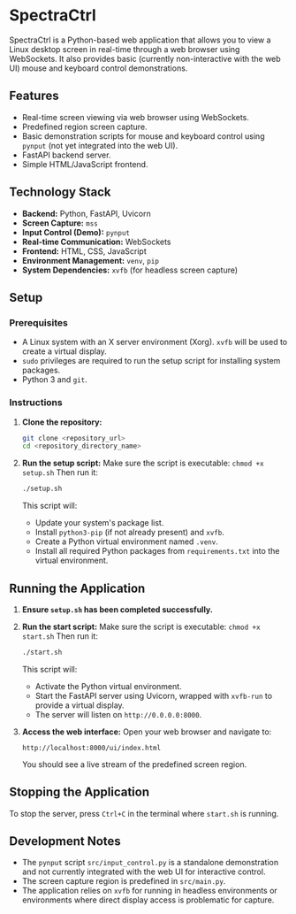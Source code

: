 # SpectraCtrl

SpectraCtrl is a Python-based web application that allows you to view a Linux desktop screen in real-time through a web browser using WebSockets. It also provides basic (currently non-interactive with the web UI) mouse and keyboard control demonstrations.

## Features

- Real-time screen viewing via web browser using WebSockets.
- Predefined region screen capture.
- Basic demonstration scripts for mouse and keyboard control using `pynput` (not yet integrated into the web UI).
- FastAPI backend server.
- Simple HTML/JavaScript frontend.

## Technology Stack

- **Backend:** Python, FastAPI, Uvicorn
- **Screen Capture:** `mss`
- **Input Control (Demo):** `pynput`
- **Real-time Communication:** WebSockets
- **Frontend:** HTML, CSS, JavaScript
- **Environment Management:** `venv`, `pip`
- **System Dependencies:** `xvfb` (for headless screen capture)

## Setup

### Prerequisites

- A Linux system with an X server environment (Xorg). `xvfb` will be used to create a virtual display.
- `sudo` privileges are required to run the setup script for installing system packages.
- Python 3 and `git`.

### Instructions

1.  **Clone the repository:**
    ```bash
    git clone <repository_url>
    cd <repository_directory_name>
    ```

2.  **Run the setup script:**
    Make sure the script is executable: `chmod +x setup.sh`
    Then run it:
    ```bash
    ./setup.sh
    ```
    This script will:
    - Update your system's package list.
    - Install `python3-pip` (if not already present) and `xvfb`.
    - Create a Python virtual environment named `.venv`.
    - Install all required Python packages from `requirements.txt` into the virtual environment.

## Running the Application

1.  **Ensure `setup.sh` has been completed successfully.**

2.  **Run the start script:**
    Make sure the script is executable: `chmod +x start.sh`
    Then run it:
    ```bash
    ./start.sh
    ```
    This script will:
    - Activate the Python virtual environment.
    - Start the FastAPI server using Uvicorn, wrapped with `xvfb-run` to provide a virtual display.
    - The server will listen on `http://0.0.0.0:8000`.

3.  **Access the web interface:**
    Open your web browser and navigate to:
    ```
    http://localhost:8000/ui/index.html
    ```
    You should see a live stream of the predefined screen region.

## Stopping the Application

To stop the server, press `Ctrl+C` in the terminal where `start.sh` is running.

## Development Notes
- The `pynput` script `src/input_control.py` is a standalone demonstration and not currently integrated with the web UI for interactive control.
- The screen capture region is predefined in `src/main.py`.
- The application relies on `xvfb` for running in headless environments or environments where direct display access is problematic for capture.
